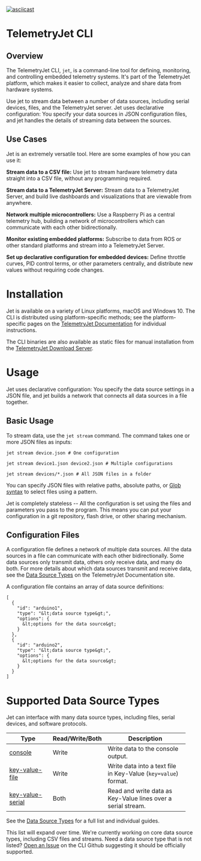 [![asciicast](https://asciinema.org/a/377404.svg)](https://asciinema.org/a/377404)

# TelemetryJet CLI

## Overview

The TelemetryJet CLI, `jet`, is a command-line tool for defining, monitoring, and controlling embedded telemetry systems.
It's part of the TelemetryJet platform, which makes it easier to collect, analyze and share data from hardware systems.

Use jet to stream data between a number of data sources, including serial devices, files, and the TelemetryJet server. 
Jet uses declarative configuration: You specify your data sources in JSON configuration files, and jet handles the 
details of streaming data between the sources.


## Use Cases

Jet is an extremely versatile tool. Here are some examples of how you can use it:

**Stream data to a CSV file:** Use jet to stream hardware telemetry data straight into a CSV file, without any programming required.

**Stream data to a TelemetryJet Server:** Stream data to a TelemetryJet Server, and build live dashboards and visualizations that are viewable from anywhere.

**Network multiple microcontrollers:** Use a Raspberry Pi as a central telemetry hub, building a network of microcontrollers which can communicate with each other bidirectionally.

**Monitor existing embedded platforms:** Subscribe to data from ROS or other standard platforms and stream into a TelemetryJet Server.

**Set up declarative configuration for embedded devices:** Define throttle curves, PID control terms, or other parameters centrally, and distribute new values without requiring code changes.

# Installation

Jet is available on a variety of Linux platforms, macOS and Windows 10. 
The CLI is distributed using platform-specific methods; see the platform-specific pages on the [TelemetryJet Documentation](https://docs.telemetryjet.com/cli/)
for individual instructions.

The CLI binaries are also available as static files for manual installation from the [TelemetryJet Download Server](https://downloads.telemetryjet.com/builds/cli/).

# Usage
Jet uses declarative configuration: You specify the data source settings in a JSON file, and jet builds a network that connects all data sources in a file together.

## Basic Usage

To stream data, use the `jet stream` command. The command takes one or more JSON files as inputs:
```
jet stream device.json # One configuration

jet stream device1.json device2.json # Multiple configurations

jet stream devices/*.json # All JSON files in a folder
```

You can specify JSON files with relative paths, absolute paths, or [Glob syntax](https://en.wikipedia.org/wiki/Glob_(programming)) to select files using a pattern. 

Jet is completely stateless -- All the configuration is set using the files and parameters you pass to the program. This means you can put your configuration in a git repository, flash drive, or other sharing mechanism.

## Configuration Files

A configuration file defines a network of multiple data sources. All the data sources in a file can communicate with each other bidirectionally. 
Some data sources only transmit data, others only receive data, and many do both. For more details about which data sources transmit and receive data, see the [Data Source Types](https://docs.telemetryjet.com/cli/guides/data_sources/) on the TelemetryJet Documentation site.

A configuration file contains an array of data source definitions:

```
[
  {
    "id": "arduino1",
    "type": "&lt;data source type&gt;",
    "options": {
      &lt;options for the data source&gt;
    }
  },
  {
    "id": "arduino2",
    "type": "&lt;data source type&gt;",
    "options": {
      &lt;options for the data source&gt;
    }
  }
]
```

# Supported Data Source Types

Jet can interface with many data source types, including files, serial devices, and software protocols. 

<table>
  <thead>
    <tr>
      <th style="width: 100px;">Type</th>
      <th style="width: 100px;">Read/Write/Both</th>
      <th style="width: 200px;">Description</th>
    </tr>
  </thead>
  <tbody>
    <tr>
      <td><a href="https://docs.telemetryjet.com/cli/guides/data_sources/console">console</a></td>
      <td>Write</td>
      <td>Write data to the console output.</td>
    </tr>
    <tr>
      <td><a href="https://docs.telemetryjet.com/cli/guides/data_sources/key-value-file">key-value-file</a></td>
      <td>Write</td>
      <td>Write data into a text file in Key-Value (<code>key=value</code>) format.</td>
    </tr>
    <tr>
      <td><a href="https://docs.telemetryjet.com/cli/guides/data_sources/key-value-serial">key-value-serial</a></td>
      <td>Both</td>
      <td>Read and write data as Key-Value lines over a serial stream.</td>
    </tr>
  </tbody>
</table>

See the [Data Source Types](https://docs.telemetryjet.com/cli/guides/data_sources/) for a full list and individual guides.

This list will expand over time. We're currently working on core data source types, including CSV files and streams. Need a data source type that is not listed? [Open an Issue](https://github.com/telemetryjet/telemetryjet-cli/issues/new) on the CLI Github suggesting it should be officially supported.